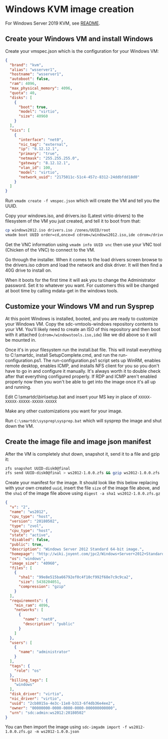 # Windows KVM image creation

For Windows Server 2019 KVM, see [README](./2019/README.md).

## Create your Windows VM and install Windows

Create your vmspec.json which is the configuration for your Windows VM:

```json
{
  "brand": "kvm",
  "alias": "wsserver1",
  "hostname": "wsserver1",
  "autoboot": false,
  "ram": 4096,
  "max_physical_memory": 4096,
  "quota": 40,
  "disks": [
    {
      "boot": true,
      "model": "virtio",
      "size": 40960
    }
  ],
  "nics": [
    {
      "interface": "net0",
      "nic_tag": "external",
      "ip": "8.12.12.1",
      "primary": "true",
      "netmask": "255.255.255.0",
      "gateway": "8.12.12.1",
      "vlan_id": 100,
      "model": "virtio",
      "network_uuid": "2175011c-51c4-457z-8312-24ddbfdd18d0"
    }
  ]
}
```

Run `vmadm create -f vmspec.json` which will create the VM and tell you the UUID.

Copy your windows.iso, and drivers.iso (Latest virtio drivers) to the filesystem of the VM you just created, and tell it to boot from that:

```bash
cp windows2012.iso drivers.iso /zones/UUID/root
vmadm boot UUID order=cd,once=d cdrom=/windows2012.iso,ide cdrom=/drivers.iso,ide
```

Get the VNC information using `vmadm info UUID vnc` then use your VNC tool (Chicken of the VNC) to connect to the VM.

Go through the installer.  When it comes to the load drivers screen browse to the drivers.iso cdrom and load the network and disk driver.  It will then find a 40G drive to install on.

When it boots for the first time it will ask you to change the Administrator password. Set it to whatever you want. For customers this will be changed at boot time by calling mdata-get in the windows tools.

## Customize your Windows VM and run Sysprep

At this point Windows is installed, booted, and you are ready to customize your Windows VM.  Copy the sdc-vmtools-windows repository contents to your VM.  You'll likely need to create an ISO of this repository and then boot with it attached (`cdrom=/windowstools.iso,ide`) like we did above so it will be mounted in.

Once it's in your filesystem run the install.bat file.  This will install everything to C:\smartdc, install SetupComplete.cmd, and run the run-configuration.ps1.  The run-configuration.ps1 script sets up WinRM, enables remote desktop, enables ICMP, and installs NFS client for you so you don't have to go in and configure it manually.  It's always worth it to double check after that everything configured properly.  If RDP and ICMP aren't enabled properly now then you won't be able to get into the image once it's all up and running.

Edit C:\smartdc\bin\setup.bat and insert your MS key in place of `XXXXX-XXXXX-XXXXX-XXXXX-XXXXX`

Make any other customizations you want for your image.

Run `C:\smartdc\sysprep\sysprep.bat` which will sysprep the image and shut down the VM.

## Create the image file and image json manifest

After the VM is completely shut down, snapshot it, send it to a file and gzip it:

```bash
zfs snapshot UUID-disk0@final
zfs send UUID-disk0@final > ws2012-1.0.0.zfs && gzip ws2012-1.0.0.zfs
```

Create your manifest for the image.  It should look like this below replacing with your own created `uuid`, insert the file `size` of the image file above, and the `sha1` of the image file above using `digest -a sha1 ws2012-1.0.0.zfs.gz`

```json
{
  "v": "2",
  "name": "ws2012",
  "cpu_type": "host",
  "version": "20180502",
  "type": "zvol",
  "cpu_type": "host",
  "state": "active",
  "disabled": false,
  "public": true,
  "description": "Windows Server 2012 Standard 64-bit image.",
  "homepage": "http://wiki.joyent.com/jpc2/Windows+Server+2012+Standard",
  "os": "windows",
  "image_size": "40960",
  "files": [
    {
      "sha1": "99e8e515ba66792ef0c4f10cf992f68e7c9c9ca2",
      "size": 5438204051,
      "compression": "gzip"
    }
  ],
  "requirements": {
    "min_ram": 4096,
    "networks": [
      {
        "name": "net0",
        "description": "public"
      }
    ]
  },
  "users": [
    {
      "name": "administrator"
    }
  ],
  "tags": {
    "role": "os"
  },
  "billing_tags": [
    "windows"
  ],
  "disk_driver": "virtio",
  "nic_driver": "virtio",
  "uuid": "2cb8015a-4e3c-11e8-b313-6f4db36e4ee2",
  "owner": "00000000-0000-0000-0000-000000000000",
  "urn": "sdc:admin:ws2012:20180502"
}
```

You can then import the image using `sdc-imgadm import -f ws2012-1.0.0.zfs.gz -m ws2012-1.0.0.json`
